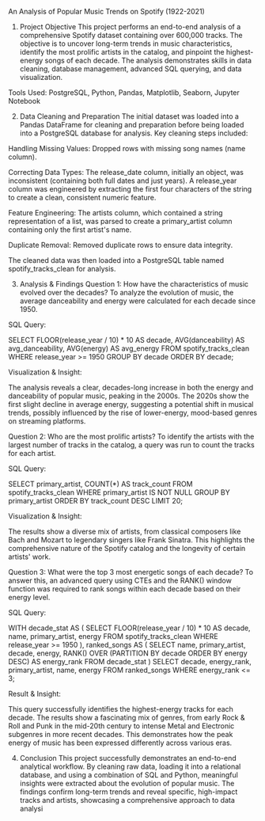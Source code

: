 An Analysis of Popular Music Trends on Spotify (1922-2021)
1. Project Objective
This project performs an end-to-end analysis of a comprehensive Spotify dataset containing over 600,000 tracks. The objective is to uncover long-term trends in music characteristics, identify the most prolific artists in the catalog, and pinpoint the highest-energy songs of each decade. The analysis demonstrates skills in data cleaning, database management, advanced SQL querying, and data visualization.

Tools Used: PostgreSQL, Python, Pandas, Matplotlib, Seaborn, Jupyter Notebook

2. Data Cleaning and Preparation
The initial dataset was loaded into a Pandas DataFrame for cleaning and preparation before being loaded into a PostgreSQL database for analysis. Key cleaning steps included:

Handling Missing Values: Dropped rows with missing song names (name column).

Correcting Data Types: The release_date column, initially an object, was inconsistent (containing both full dates and just years). A release_year column was engineered by extracting the first four characters of the string to create a clean, consistent numeric feature.

Feature Engineering: The artists column, which contained a string representation of a list, was parsed to create a primary_artist column containing only the first artist's name.

Duplicate Removal: Removed duplicate rows to ensure data integrity.

The cleaned data was then loaded into a PostgreSQL table named spotify_tracks_clean for analysis.

3. Analysis & Findings
Question 1: How have the characteristics of music evolved over the decades?
To analyze the evolution of music, the average danceability and energy were calculated for each decade since 1950.

SQL Query:

SELECT
  FLOOR(release_year / 10) * 10 AS decade,
  AVG(danceability) AS avg_danceability,
  AVG(energy) AS avg_energy
FROM
  spotify_tracks_clean
WHERE
  release_year >= 1950
GROUP BY
  decade
ORDER BY
  decade;

Visualization & Insight:

The analysis reveals a clear, decades-long increase in both the energy and danceability of popular music, peaking in the 2000s. The 2020s show the first slight decline in average energy, suggesting a potential shift in musical trends, possibly influenced by the rise of lower-energy, mood-based genres on streaming platforms.

Question 2: Who are the most prolific artists?
To identify the artists with the largest number of tracks in the catalog, a query was run to count the tracks for each artist.

SQL Query:

SELECT
    primary_artist,
    COUNT(*) AS track_count
FROM
    spotify_tracks_clean
WHERE
    primary_artist IS NOT NULL
GROUP BY
    primary_artist
ORDER BY
    track_count DESC
LIMIT 20;

Visualization & Insight:

The results show a diverse mix of artists, from classical composers like Bach and Mozart to legendary singers like Frank Sinatra. This highlights the comprehensive nature of the Spotify catalog and the longevity of certain artists' work.

Question 3: What were the top 3 most energetic songs of each decade?
To answer this, an advanced query using CTEs and the RANK() window function was required to rank songs within each decade based on their energy level.

SQL Query:

WITH
  decade_stat AS (
    SELECT
      FLOOR(release_year / 10) * 10 AS decade,
      name,
      primary_artist,
      energy
    FROM
      spotify_tracks_clean
    WHERE
      release_year >= 1950
  ),
  ranked_songs AS (
    SELECT
      name,
      primary_artist,
      decade,
      energy,
      RANK() OVER (PARTITION BY decade ORDER BY energy DESC) AS energy_rank
    FROM
      decade_stat
  )
SELECT
  decade,
  energy_rank,
  primary_artist,
  name,
  energy
FROM
  ranked_songs
WHERE
  energy_rank <= 3;

Result & Insight:

This query successfully identifies the highest-energy tracks for each decade. The results show a fascinating mix of genres, from early Rock & Roll and Punk in the mid-20th century to intense Metal and Electronic subgenres in more recent decades. This demonstrates how the peak energy of music has been expressed differently across various eras.

4. Conclusion
This project successfully demonstrates an end-to-end analytical workflow. By cleaning raw data, loading it into a relational database, and using a combination of SQL and Python, meaningful insights were extracted about the evolution of popular music. The findings confirm long-term trends and reveal specific, high-impact tracks and artists, showcasing a comprehensive approach to data analysi
